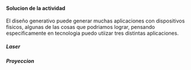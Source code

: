 #### Solucion de la actividad

El diseño generativo puede generar muchas aplicaciones con dispositivos fisicos, algunas de las cosas que podriamos lograr, pensando especificamente en tecnologia puedo utiizar tres distintas aplicaciones.

##### Laser
##### Proyeccion
##### 
